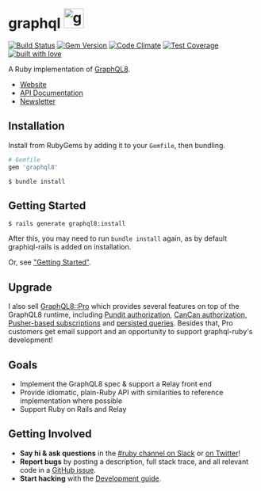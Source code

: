 # graphql <img src="https://cloud.githubusercontent.com/assets/2231765/9094460/cb43861e-3b66-11e5-9fbf-71066ff3ab13.png" height="40" alt="graphql-ruby"/>

[![Build Status](https://travis-ci.org/rmosolgo/graphql-ruby.svg?branch=master)](https://travis-ci.org/rmosolgo/graphql-ruby)
[![Gem Version](https://badge.fury.io/rb/graphql.svg)](https://rubygems.org/gems/graphql)
[![Code Climate](https://codeclimate.com/github/rmosolgo/graphql-ruby/badges/gpa.svg)](https://codeclimate.com/github/rmosolgo/graphql-ruby)
[![Test Coverage](https://codeclimate.com/github/rmosolgo/graphql-ruby/badges/coverage.svg)](https://codeclimate.com/github/rmosolgo/graphql-ruby)
[![built with love](https://cloud.githubusercontent.com/assets/2231765/6766607/d07992c6-cfc9-11e4-813f-d9240714dd50.png)](http://rmosolgo.github.io/react-badges/)

A Ruby implementation of [GraphQL8](http://graphql.org/).

- [Website](https://rmosolgo.github.io/graphql-ruby)
- [API Documentation](http://www.rubydoc.info/gems/graphql)
- [Newsletter](https://tinyletter.com/graphql-ruby)

## Installation

Install from RubyGems by adding it to your `Gemfile`, then bundling.

```ruby
# Gemfile
gem 'graphql8'
```

```
$ bundle install
```

## Getting Started

```
$ rails generate graphql8:install
```

After this, you may need to run `bundle install` again, as by default graphiql-rails is added on installation.

Or, see ["Getting Started"](https://rmosolgo.github.io/graphql-ruby/).

## Upgrade

I also sell [GraphQL8::Pro](http://graphql.pro) which provides several features on top of the GraphQL8 runtime, including [Pundit authorization](http://rmosolgo.github.io/graphql-ruby/authorization/pundit_integration), [CanCan authorization](http://rmosolgo.github.io/graphql-ruby/authorization/can_can_integration), [Pusher-based subscriptions](http://graphql-ruby.org/subscriptions/pusher_implementation) and [persisted queries](http://rmosolgo.github.io/graphql-ruby/operation_store/overview). Besides that, Pro customers get email support and an opportunity to support graphql-ruby's development!

## Goals

- Implement the GraphQL8 spec & support a Relay front end
- Provide idiomatic, plain-Ruby API with similarities to reference implementation where possible
- Support Ruby on Rails and Relay

## Getting Involved

- __Say hi & ask questions__ in the [#ruby channel on Slack](https://graphql-slack.herokuapp.com/) or [on Twitter](https://twitter.com/rmosolgo)!
- __Report bugs__ by posting a description, full stack trace, and all relevant code in a  [GitHub issue](https://github.com/rmosolgo/graphql-ruby/issues).
- __Start hacking__ with the [Development guide](http://graphql-ruby.org/development).
